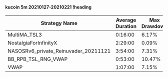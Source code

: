 #### kucoin 5m 20210127-20210221 !heading
| Strategy Name                        | Average Duration | Max Drawdown | Profit Mean | Profit Sum | Profit Total | Trade Count | Win Rate |
| ------------------------------------ | ---------------- | ------------ | ----------- | ---------- | ------------ | ----------- | -------- |
| MultiMA_TSL3                         | 0:16:00          | 6.17%        | 57.58%      | 16236.00%  | 3710.00%     | 282         | 65.96%   |
| NostalgiaForInfinityX                | 2:29:00          | 0.09%        | 272.63%     | 37895.00%  | 5403.00%     | 139         | 99.28%   |
| NASOSRv6_private_Reinuvader_20211121 | 3:54:00          | 7.31%        | 199.22%     | 40839.00%  | 12124.00%    | 205         | 90.73%   |
| BB_RPB_TSL_RNG_VWAP                  | 0:53:00          | 10.47%       | 136.18%     | 37994.00%  | 10967.00%    | 279         | 81.36%   |
| VWAP                                 | 1:07:00          | 7.15%        | 148.16%     | 30372.00%  | 8072.00%     | 205         | 79.02%   |